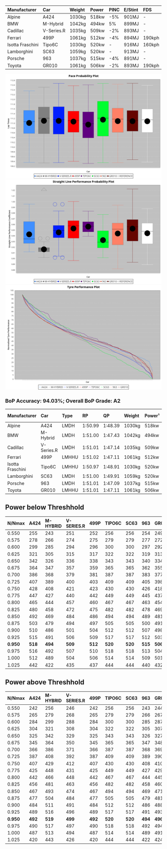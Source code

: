 | Manufacturer     | Car        | Weight | Power | PINC    | E/Stint | FDS     |
|:-|:-|:-|:-|:-|:-|:-|
| Alpine           | A424       | 1030kg | 518kw | -5%     | 901MJ   |    -    |
| BMW              | M-Hybrid   | 1042kg | 494kw | 5%      | 899MJ   |    -    |
| Cadillac         | V-Series.R | 1035kg | 509kw | -2%     | 893MJ   |    -    |
| Ferrari          | 499P       | 1061kg | 512kw | -4%     | 894MJ   | 190kph  |
| Isotta Fraschini | Tipo6C     | 1030kg | 520kw |    -    | 916MJ   | 160kph  |
| Lamborghini      | SC63       | 1059kg | 520kw |    -    | 913MJ   |    -    |
| Porsche          | 963        | 1037kg | 515kw | -4%     | 891MJ   |    -    |
| Toyota           | GR010      | 1061kg | 506kw | -2%     | 893MJ   | 190kph  |

![PACECHART](./IMG/AUTO.png)
![STRAIGHTLINEPERFORMANCECHART](./IMG/AUTO_sp.png)
![TYREPERFORMANCECHART](./IMG/AUTO_tw.png)

### BoP Accuracy: 94.03%; Overall BoP Grade: A2
| Manufacturer     | Car        | Type  | RP      | QP      | Weight | Power¹ | Threshhold | PINC    | Power² | E/Stint | AVG Vmax  | FDS     | RDLC | L/Stint | BOP-Grade | Model Accuracy | Model Points | Match%  |
|:-|:-|:-|:-|:-|:-|:-|:-|:-|:-|:-|:-|:-|:-|:-|:-|:-|:-|:-|
| Alpine           | A424       | LMDH  | 1:50.99 | 1:48.39 | 1030kg | 518kw  | 210.0kph   | -5%     | 492kw  |  901MJ  | 282.05kph |    -    | 1.03 | 33      | +C1       | 100.00%        | 642          | 75.07%  |
| BMW              | M-Hybrid   | LMDH  | 1:51.00 | 1:47.43 | 1042kg | 494kw  | 210.0kph   | 5%      | 519kw  |  899MJ  | 279.94kph |    -    | 1.02 | 33      | ~A1       | 100.00%        | 1714         | 98.13%  |
| Cadillac         | V-Series.R | LMDH  | 1:51.01 | 1:47.14 | 1035kg | 509kw  | 210.0kph   | -2%     | 499kw  |  893MJ  | 282.19kph |    -    | 1.02 | 33      | ~A1       | 98.95%         | 2271         | 100.00% |
| Ferrari          | 499P       | LMHHU | 1:51.02 | 1:47.11 | 1061kg | 512kw  | 210.0kph   | -4%     | 492kw  |  894MJ  | 281.96kph | 190kph  | 1.03 | 33      | ~A1       | 99.93%         | 2718         | 100.00% |
| Isotta Fraschini | Tipo6C     | LMHHU | 1:50.97 | 1:48.91 | 1030kg | 520kw  | 0.0kph     |    -    | 520kw  |  916MJ  | 286.20kph | 160kph  | 1.08 | 33      | +C1       | 92.36%         | 133          | 79.05%  |
| Lamborghini      | SC63       | LMDH  | 1:51.00 | 1:49.91 | 1059kg | 520kw  | 210.0kph   |    -    | 520kw  |  913MJ  | 281.21kph |    -    | 1.03 | 33      | ~A1       | 96.54%         | 418          | 100.00% |
| Porsche          | 963        | LMDH  | 1:51.01 | 1:47.09 | 1037kg | 515kw  | 210.0kph   | -4%     | 494kw  |  891MJ  | 282.02kph |    -    | 1.02 | 33      | ~A1       | 99.98%         | 6168         | 100.00% |
| Toyota           | GR010      | LMHHU | 1:51.01 | 1:47.11 | 1061kg | 506kw  | 210.0kph   | -2%     | 496kw  |  893MJ  | 282.03kph | 190kph  | 1.03 | 33      | ~A1       | 98.53%         | 3557         | 100.00% |

## Power below Threshhold
| N/Nmax    | A424    | M-HYBRID | V-SERIES.R | 499P    | TIPO6C  | SC63    | 963     | GR010   |
|:-|:-|:-|:-|:-|:-|:-|:-|:-|
|  0.550    |  255    |  243     |  251       |  252    |  256    |  256    |  254    |  249    |
|  0.575    |  278    |  266     |  274       |  275    |  279    |  279    |  277    |  272    |
|  0.600    |  299    |  285     |  294       |  296    |  300    |  300    |  297    |  292    |
|  0.625    |  321    |  305     |  315       |  317    |  322    |  322    |  319    |  313    |
|  0.650    |  342    |  326     |  336       |  338    |  343    |  343    |  340    |  334    |
|  0.675    |  364    |  347     |  357       |  359    |  365    |  365    |  362    |  355    |
|  0.700    |  386    |  368     |  379       |  381    |  387    |  387    |  383    |  377    |
|  0.725    |  407    |  389     |  400       |  403    |  409    |  409    |  405    |  398    |
|  0.750    |  428    |  408     |  421       |  423    |  430    |  430    |  426    |  418    |
|  0.775    |  447    |  427     |  440       |  442    |  449    |  449    |  445    |  437    |
|  0.800    |  465    |  444     |  457       |  460    |  467    |  467    |  463    |  454    |
|  0.825    |  480    |  458     |  472       |  475    |  482    |  482    |  478    |  469    |
|  0.850    |  492    |  469     |  484       |  486    |  494    |  494    |  489    |  481    |
|  0.875    |  503    |  479     |  494       |  497    |  505    |  505    |  500    |  491    |
|  0.900    |  510    |  486     |  501       |  504    |  512    |  512    |  507    |  498    |
|  0.925    |  515    |  491     |  506       |  509    |  517    |  517    |  512    |  503    |
| **0.950** | **518** | **494**  | **509**    | **512** | **520** | **520** | **515** | **506** |
|  0.975    |  516    |  492     |  507       |  510    |  518    |  518    |  513    |  504    |
|  1.000    |  512    |  489     |  504       |  506    |  514    |  514    |  509    |  501    |
|  1.025    |  442    |  422     |  435       |  437    |  444    |  444    |  440    |  432    |

## Power above Threshhold
| N/Nmax    | A424    | M-HYBRID | V-SERIES.R | 499P    | TIPO6C  | SC63    | 963     | GR010   |
|:-|:-|:-|:-|:-|:-|:-|:-|:-|
|  0.550    |  242    |  256     |  246       |  242    |  256    |  256    |  243    |  244    |
|  0.575    |  265    |  279     |  268       |  265    |  279    |  279    |  266    |  267    |
|  0.600    |  284    |  299     |  288       |  284    |  300    |  300    |  285    |  287    |
|  0.625    |  304    |  321     |  308       |  304    |  322    |  322    |  305    |  307    |
|  0.650    |  325    |  342     |  329       |  325    |  343    |  343    |  326    |  327    |
|  0.675    |  345    |  364     |  350       |  345    |  365    |  365    |  347    |  348    |
|  0.700    |  366    |  386     |  371       |  366    |  387    |  387    |  368    |  369    |
|  0.725    |  387    |  408     |  392       |  387    |  409    |  409    |  389    |  390    |
|  0.750    |  407    |  429     |  412       |  407    |  430    |  430    |  408    |  410    |
|  0.775    |  425    |  448     |  431       |  425    |  449    |  449    |  427    |  429    |
|  0.800    |  442    |  466     |  448       |  442    |  467    |  467    |  444    |  445    |
|  0.825    |  456    |  481     |  463       |  456    |  482    |  482    |  458    |  460    |
|  0.850    |  467    |  493     |  474       |  467    |  494    |  494    |  469    |  471    |
|  0.875    |  477    |  504     |  484       |  477    |  505    |  505    |  479    |  481    |
|  0.900    |  484    |  511     |  491       |  484    |  512    |  512    |  486    |  488    |
|  0.925    |  489    |  516     |  496       |  489    |  517    |  517    |  491    |  493    |
| **0.950** | **492** | **519**  | **499**    | **492** | **520** | **520** | **494** | **496** |
|  0.975    |  490    |  517     |  497       |  490    |  518    |  518    |  492    |  494    |
|  1.000    |  487    |  513     |  494       |  487    |  514    |  514    |  489    |  491    |
|  1.025    |  420    |  443     |  426       |  420    |  444    |  444    |  422    |  424    |
